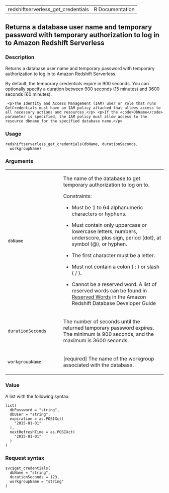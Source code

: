 <table style="width: 100%;">
<tbody>
<tr class="odd">
<td>redshiftserverless_get_credentials</td>
<td style="text-align: right;">R Documentation</td>
</tr>
</tbody>
</table>

## Returns a database user name and temporary password with temporary authorization to log in to Amazon Redshift Serverless

### Description

Returns a database user name and temporary password with temporary
authorization to log in to Amazon Redshift Serverless.

By default, the temporary credentials expire in 900 seconds. You can
optionally specify a duration between 900 seconds (15 minutes) and 3600
seconds (60 minutes).

     <p>The Identity and Access Management (IAM) user or role that runs GetCredentials must have an IAM policy attached that allows access to all necessary actions and resources.</p> <p>If the <code>DbName</code> parameter is specified, the IAM policy must allow access to the resource dbname for the specified database name.</p> 

### Usage

    redshiftserverless_get_credentials(dbName, durationSeconds,
      workgroupName)

### Arguments

<table>
<colgroup>
<col style="width: 35%" />
<col style="width: 65%" />
</colgroup>
<tbody>
<tr class="odd">
<td><code
id="redshiftserverless_get_credentials_:_dbName">dbName</code></td>
<td><p>The name of the database to get temporary authorization to log on
to.</p>
<p>Constraints:</p>
<ul>
<li><p>Must be 1 to 64 alphanumeric characters or hyphens.</p></li>
<li><p>Must contain only uppercase or lowercase letters, numbers,
underscore, plus sign, period (dot), at symbol (@), or hyphen.</p></li>
<li><p>The first character must be a letter.</p></li>
<li><p>Must not contain a colon ( : ) or slash ( / ).</p></li>
<li><p>Cannot be a reserved word. A list of reserved words can be found
in <a
href="https://docs.aws.amazon.com/redshift/latest/dg/r_pg_keywords.html">Reserved
Words</a> in the Amazon Redshift Database Developer Guide</p></li>
</ul></td>
</tr>
<tr class="even">
<td><code
id="redshiftserverless_get_credentials_:_durationSeconds">durationSeconds</code></td>
<td><p>The number of seconds until the returned temporary password
expires. The minimum is 900 seconds, and the maximum is 3600
seconds.</p></td>
</tr>
<tr class="odd">
<td><code
id="redshiftserverless_get_credentials_:_workgroupName">workgroupName</code></td>
<td><p>[required] The name of the workgroup associated with the
database.</p></td>
</tr>
</tbody>
</table>

### Value

A list with the following syntax:

    list(
      dbPassword = "string",
      dbUser = "string",
      expiration = as.POSIXct(
        "2015-01-01"
      ),
      nextRefreshTime = as.POSIXct(
        "2015-01-01"
      )
    )

### Request syntax

    svc$get_credentials(
      dbName = "string",
      durationSeconds = 123,
      workgroupName = "string"
    )
